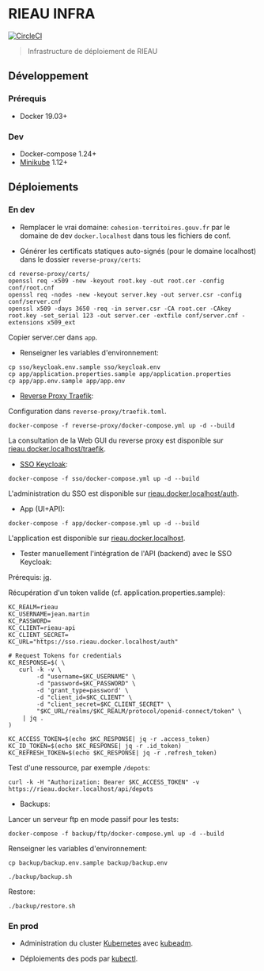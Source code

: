 # RIEAU INFRA

[![CircleCI](https://circleci.com/gh/MTES-MCT/rieau-infra/tree/master.svg?style=svg)](https://circleci.com/gh/MTES-MCT/rieau-infra/tree/master)

> Infrastructure de déploiement de RIEAU

## Développement

### Prérequis

* Docker 19.03+

### Dev

* Docker-compose 1.24+
* [Minikube](https://kubernetes.io/docs/setup/learning-environment/minikube/) 1.12+

## Déploiements

### En dev

* Remplacer le vrai domaine: `cohesion-territoires.gouv.fr` par le domaine de dev `docker.localhost` dans tous les fichiers de conf.

* Générer les certificats statiques auto-signés (pour le domaine localhost) dans le dossier `reverse-proxy/certs`:

```shell
cd reverse-proxy/certs/
openssl req -x509 -new -keyout root.key -out root.cer -config conf/root.cnf
openssl req -nodes -new -keyout server.key -out server.csr -config conf/server.cnf
openssl x509 -days 3650 -req -in server.csr -CA root.cer -CAkey root.key -set_serial 123 -out server.cer -extfile conf/server.cnf -extensions x509_ext
```

Copier server.cer dans `app`.

* Renseigner les variables d'environnement:

```shell
cp sso/keycloak.env.sample sso/keycloak.env
cp app/application.properties.sample app/application.properties
cp app/app.env.sample app/app.env
```

* [Reverse Proxy Traefik](https://www.traefik.io/):

Configuration dans `reverse-proxy/traefik.toml`.

```shell
docker-compose -f reverse-proxy/docker-compose.yml up -d --build
```

La consultation de la Web GUI du reverse proxy est disponible sur [rieau.docker.localhost/traefik](https://rieau.docker.localhost/traefik).

* [SSO Keycloak](https://www.keycloak.org/):

```shell
docker-compose -f sso/docker-compose.yml up -d --build
```

L'administration du SSO est disponible sur [rieau.docker.localhost/auth](https://rieau.docker.localhost/auth).

* App (UI+API):

```shell
docker-compose -f app/docker-compose.yml up -d --build
```

L'application est disponible sur [rieau.docker.localhost](https://rieau.docker.localhost).

* Tester manuellement l'intégration de l'API (backend) avec le SSO Keycloak:

Prérequis: [jq](https://stedolan.github.io/jq/).

Récupération d'un token valide (cf. application.properties.sample):

```shell
KC_REALM=rieau
KC_USERNAME=jean.martin
KC_PASSWORD=
KC_CLIENT=rieau-api
KC_CLIENT_SECRET=
KC_URL="https://sso.rieau.docker.localhost/auth"

# Request Tokens for credentials
KC_RESPONSE=$( \
   curl -k -v \
        -d "username=$KC_USERNAME" \
        -d "password=$KC_PASSWORD" \
        -d 'grant_type=password' \
        -d "client_id=$KC_CLIENT" \
        -d "client_secret=$KC_CLIENT_SECRET" \
        "$KC_URL/realms/$KC_REALM/protocol/openid-connect/token" \
    | jq .
)

KC_ACCESS_TOKEN=$(echo $KC_RESPONSE| jq -r .access_token)
KC_ID_TOKEN=$(echo $KC_RESPONSE| jq -r .id_token)
KC_REFRESH_TOKEN=$(echo $KC_RESPONSE| jq -r .refresh_token)
```

Test d'une ressource, par exemple `/depots`:

```shell
curl -k -H "Authorization: Bearer $KC_ACCESS_TOKEN" -v https://rieau.docker.localhost/api/depots
```

* Backups:

Lancer un serveur ftp en mode passif pour les tests:

```shell
docker-compose -f backup/ftp/docker-compose.yml up -d --build
```

Renseigner les variables d'environnement:

```shell
cp backup/backup.env.sample backup/backup.env
```

```shell
./backup/backup.sh
```

Restore:

```shell
./backup/restore.sh
```

### En prod

* Administration du cluster [Kubernetes](https://kubernetes.io) avec [kubeadm](https://kubernetes.io/docs/reference/setup-tools/kubeadm/).

* Déploiements des pods par [kubectl](https://kubernetes.io/docs/reference/kubectl/kubectl/).
